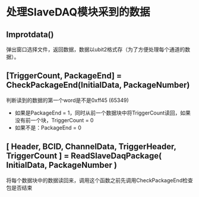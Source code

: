 # 处理SlaveDAQ模块采到的数据

## Improtdata()

弹出窗口选择文件，返回数据，数据以ubit2格式存（为了方便处理每个通道的数据）。

## [TriggerCount, PackageEnd] = CheckPackageEnd(InitialData, PackageNumber)

判断读到的数据的第一个word是不是0xff45 (65349)

+ 如果是PackageEnd = 1，同时从前一个数据块中将TriggerCount读回，如果没有前一个块，TriggerCount = 0
+ 如果不是：PackageEnd = 0

## [ Header, BCID, ChannelData, TriggerHeader, TriggerCount ] = ReadSlaveDaqPackage( InitialData, PackageNumber )

将每个数据块中的数据读回来，调用这个函数之前先调用CheckPackageEnd检查包是否结束

